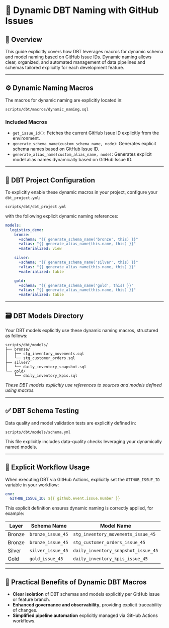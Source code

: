 # 🚀 **Dynamic DBT Naming with GitHub Issues**

## 📖 **Overview**

This guide explicitly covers how DBT leverages macros for dynamic schema and model naming based on GitHub Issue IDs. Dynamic naming allows clear, organized, and automated management of data pipelines and schemas tailored explicitly for each development feature.

---

## ⚙️ **Dynamic Naming Macros**

The macros for dynamic naming are explicitly located in:

```
scripts/dbt/macros/dynamic_naming.sql
```

### **Included Macros**

* `get_issue_id()`: Fetches the current GitHub Issue ID explicitly from the environment.
* `generate_schema_name(custom_schema_name, node)`: Generates explicit schema names based on GitHub Issue ID.
* `generate_alias_name(custom_alias_name, node)`: Generates explicit model alias names dynamically based on GitHub Issue ID.

---

## 🔧 **DBT Project Configuration**

To explicitly enable these dynamic macros in your project, configure your `dbt_project.yml`:

```
scripts/dbt/dbt_project.yml
```

with the following explicit dynamic naming references:

```yaml
models:
  logistics_demo:
    bronze:
      +schema: "{{ generate_schema_name('bronze', this) }}"
      +alias: "{{ generate_alias_name(this.name, this) }}"
      +materialized: view

    silver:
      +schema: "{{ generate_schema_name('silver', this) }}"
      +alias: "{{ generate_alias_name(this.name, this) }}"
      +materialized: table

    gold:
      +schema: "{{ generate_schema_name('gold', this) }}"
      +alias: "{{ generate_alias_name(this.name, this) }}"
      +materialized: table
```

---

## 🗃️ **DBT Models Directory**

Your DBT models explicitly use these dynamic naming macros, structured as follows:

```
scripts/dbt/models/
├── bronze/
│   ├── stg_inventory_movements.sql
│   └── stg_customer_orders.sql
├── silver/
│   └── daily_inventory_snapshot.sql
└── gold/
    └── daily_inventory_kpis.sql
```

*These DBT models explicitly use references to sources and models defined using macros.*

---

## ✅ **DBT Schema Testing**

Data quality and model validation tests are explicitly defined in:

```
scripts/dbt/models/schema.yml
```

This file explicitly includes data-quality checks leveraging your dynamically named models.

---

## 🚦 **Explicit Workflow Usage**

When executing DBT via GitHub Actions, explicitly set the `GITHUB_ISSUE_ID` variable in your workflow:

```yaml
env:
  GITHUB_ISSUE_ID: ${{ github.event.issue.number }}
```

This explicit definition ensures dynamic naming is correctly applied, for example:

| Layer  | Schema Name       | Model Name                          |
| ------ | ----------------- | ----------------------------------- |
| Bronze | `bronze_issue_45` | `stg_inventory_movements_issue_45`  |
| Bronze | `bronze_issue_45` | `stg_customer_orders_issue_45`      |
| Silver | `silver_issue_45` | `daily_inventory_snapshot_issue_45` |
| Gold   | `gold_issue_45`   | `daily_inventory_kpis_issue_45`     |

---

## 🎯 **Practical Benefits of Dynamic DBT Macros**

* **Clear isolation** of DBT schemas and models explicitly per GitHub issue or feature branch.
* **Enhanced governance and observability**, providing explicit traceability of changes.
* **Simplified pipeline automation** explicitly managed via GitHub Actions workflows.

